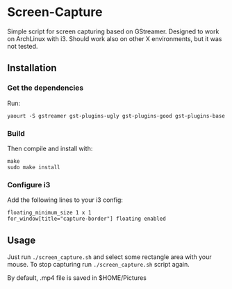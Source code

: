 # Screen-Capture
Simple script for screen capturing based on GStreamer.
Designed to work on ArchLinux with i3.
Should work also on other X environments, but it was not tested.

## Installation
### Get the dependencies
Run:
```
yaourt -S gstreamer gst-plugins-ugly gst-plugins-good gst-plugins-base 
``` 

### Build
Then compile and install with:
```
make
sudo make install
```

### Configure i3
Add the following lines to your i3 config:
```
floating_minimum_size 1 x 1
for_window[title="capture-border"] floating enabled
```

## Usage
Just run `./screen_capture.sh` and select some rectangle area with your mouse.
To stop capturing run `./screen_capture.sh` script again.

By default, .mp4 file is saved in $HOME/Pictures
